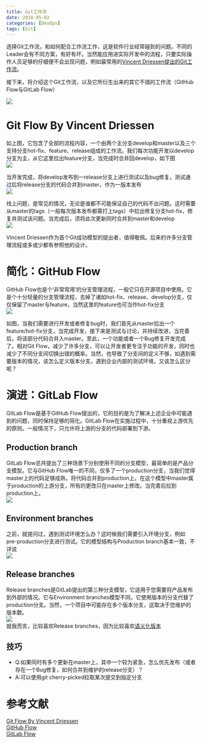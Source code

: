 ```yaml
---
title: Git工作流
date: 2018-05-02
categories: [DevOps]
tags: [Git]
---
```


选择Git工作流，和如何配合工作流工作，这是软件行业经常碰到的问题。不同的Leader会有不同方案，有好有坏。当然能应用进实际开发中的流程，只要实际操作人员足够的仔细便不会出现问题，例如最常用的[Vincent Driessen提出的Git工作流](http://nvie.com/posts/a-successful-git-branching-model/)。     

接下来，将介绍这个Git工作流，以及它所衍生出来的其它不错的工作流（GitHub Flow与GitLab Flow）    

![](http://nvie.com/img/git-model@2x.png)   

<!-- more -->

# Git Flow By Vincent Driessen

如上图，它包含了全部的流程内容，一个由两个主分支develop和master以及三个支持分支hot-fix、feature、release组成的工作流。我们每次功能开发以develop分支为主，从它这里拉出feature分支，当完成时合并回develop，如下图     
![](http://nvie.com/img/fb@2x.png)   

当开发完成，将develop发布到一release分支上进行测试以及bug修复。测试通过后将release分支的代码合并到master，作为一版本发布    
![](http://nvie.com/img/main-branches@2x.png)

线上问题，是常见的情况，无论是谁都不可能保证自己的代码不出问题。这时需要从master的tags（一般每次版本发布都需打上tags）中拉出修复分支hot-fix，修复并测试该问题。当完成后，须将此次更新同时合并到master和develop    
![](http://nvie.com/img/hotfix-branches@2x.png)

Vincent Driessen作为首个Git成功模型的提出者，值得敬佩。后来的许多分支管理流程或多或少都有参照他的设计。    

# 简化：GitHub Flow
GitHub Flow也是个‘非常常用’的分支管理流程，一般它只在开源项目中使用。它是个十分轻量的分支管理流程，去掉了诸如hot-fix、release、develop分支，仅仅保留了master与feature，当然这里的feature也可当作hot-fix分支     
![](https://jiangtj.github.io/assets/img/others/github-flow.png)   

如图，当我们需要进行开发或者修复bug时，我们首先从master拉出一个feature/hot-fix分支，当完成开发，接下来是测试与讨论，并持续改进，当完善后，将该部分代码合并入master。至此，一个功能或者一个Bug修复开发完成了。相对Git Flow，减少了许多分支，可以让开发者更专注于功能的开发，同时也减少了不同分支间切换出错的概率。当然，也导致了分支间的定义不够，如遇到需要版本的情况，该怎么定义版本分支，遇到企业内部的测试环境，又该怎么区分呢？     

# 演进：GitLab Flow
GitLab Flow是基于GitHub Flow提出的，它的目的是为了解决上述企业中可能遇到的问题，同时保持足够的简化。GitLab Flow在实施过程中，十分重视上游优先的原则。一般情况下，只允许将上游的分支的代码部署到下游。

## Production branch
GitLab Flow总共提出了三种场景下分别使用不同的分支模型，最简单的是产品分支模型。它与GitHub Flow唯一的不同，仅多了一个production分支，当我们觉得master上的代码足够成熟，将代码合并到production上。在这个模型中master属于production的上游分支，所有的更改只在master上修改。当完善后拉到production上。     
![](https://docs.gitlab.com/ee/workflow/production_branch.png)

## Environment branches
之前，就提问过，遇到测试环境怎么办？这时候我们需要引入环境分支，例如pre-production分支进行测试。它的模型结构与Production branch基本一致，不详说     
![](https://docs.gitlab.com/ee/workflow/environment_branches.png)

## Release branches
Release branches是GitLab提出的第三种分支模型，它适用于您需要将产品发布到外部的情况。它与Environment branches模型不同，它使用版本的分支代替了production分支。当然，一个项目中可能存在多个版本分支，这取决于您维护的版本数。     
![](https://docs.gitlab.com/ee/workflow/release_branches.png)    
就我而言，比较喜欢Release branches，因为比较喜欢[语义化版本](https://semver.org/lang/zh-CN/)   

## 技巧
- Q:如果同时有多个更新在master上，其中一个较为紧急，怎么优先发布（或者存在一个Bug修复，如何合并到维护的release分支）？
- A:可以使用git cherry-picked拉取某次提交到指定分支

# 参考文献
[Git Flow By Vincent Driessen](http://nvie.com/posts/a-successful-git-branching-model/)    
[GitHub Flow](https://guides.github.com/introduction/flow/)    
[GitLab Flow](https://docs.gitlab.com/ee/workflow/gitlab_flow.html)    

